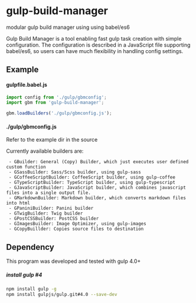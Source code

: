 # gulp-build-manager
modular gulp build manager using using babel/es6

Gulp Build Manager is a tool enabling fast gulp task creation with simple configuration.
The configuration is described in a JavaScript file supporting babel/es6, so users can have much flexibility in handling config settings.

## Example

#### gulpfile.babel.js
```javascript
import config from './gulp/gbmconfig';
import gbm from 'gulp-build-manager';

gbm.loadBuilders('./gulp/gbmconfig.js');
```

#### ./gulp/gbmconfig.js
Refer to the example dir in the source

Currently available builders are:
```
 - GBuilder: General (Copy) Builder, which just executes user defined custom function
 - GSassBuilder: Sass/Scss builder, using gulp-sass
 - GCoffeeScriptBuilder: CoffeeScript builder, using gulp-coffee
 - GTypeScriptBuilder: TypeScript builder, using gulp-typescript
 - GJavaScriptBuilder: JavaScript builder, which combines javascript files into a single output file.
 - GMarkdownBuilder: Markdown builder, which converts markdown files into html
 - GPaniniBuilder: Panini builder
 - GTwigBuilder: Twig builder
 - GPostCSSBuilder: PostCSS builder
 - GImagesBuilder: Image Optimizer, using gulp-images
 - GCopyBuillder: Copies source files to destination
```

## Dependency
This program was developed and tested with gulp 4.0+

##### install gulp #4
```bash
npm install gulp -g
npm install gulpjs/gulp.git#4.0 --save-dev
```
